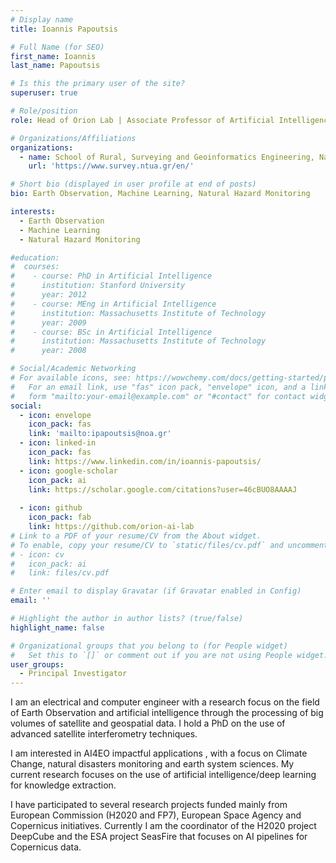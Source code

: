 ```yaml
---
# Display name
title: Ioannis Papoutsis

# Full Name (for SEO)
first_name: Ioannis
last_name: Papoutsis

# Is this the primary user of the site?
superuser: true

# Role/position
role: Head of Orion Lab | Associate Professor of Artificial Intelligence for Earth Observation

# Organizations/Affiliations
organizations:
  - name: School of Rural, Surveying and Geoinformatics Engineering, National Technical University of Athens
    url: 'https://www.survey.ntua.gr/en/'

# Short bio (displayed in user profile at end of posts)
bio: Earth Observation, Machine Learning, Natural Hazard Monitoring 

interests:
  - Earth Observation
  - Machine Learning
  - Natural Hazard Monitoring

#education:
#  courses:
#    - course: PhD in Artificial Intelligence
#      institution: Stanford University
#      year: 2012
#    - course: MEng in Artificial Intelligence
#      institution: Massachusetts Institute of Technology
#      year: 2009
#    - course: BSc in Artificial Intelligence
#      institution: Massachusetts Institute of Technology
#      year: 2008

# Social/Academic Networking
# For available icons, see: https://wowchemy.com/docs/getting-started/page-builder/#icons
#   For an email link, use "fas" icon pack, "envelope" icon, and a link in the
#   form "mailto:your-email@example.com" or "#contact" for contact widget.
social:
  - icon: envelope
    icon_pack: fas
    link: 'mailto:ipapoutsis@noa.gr'
  - icon: linked-in
    icon_pack: fas
    link: https://www.linkedin.com/in/ioannis-papoutsis/	
  - icon: google-scholar
    icon_pack: ai
    link: https://scholar.google.com/citations?user=46cBUO8AAAAJ
 
  - icon: github
    icon_pack: fab
    link: https://github.com/orion-ai-lab
# Link to a PDF of your resume/CV from the About widget.
# To enable, copy your resume/CV to `static/files/cv.pdf` and uncomment the lines below.
# - icon: cv
#   icon_pack: ai
#   link: files/cv.pdf

# Enter email to display Gravatar (if Gravatar enabled in Config)
email: ''

# Highlight the author in author lists? (true/false)
highlight_name: false

# Organizational groups that you belong to (for People widget)
#   Set this to `[]` or comment out if you are not using People widget.
user_groups:
  - Principal Investigator
---
```


I am an electrical and computer engineer with a research focus on the field of Earth Observation and artificial intelligence through the processing of big volumes of satellite and geospatial data. I hold a PhD on the use of advanced satellite interferometry techniques. 

I am interested in AI4EO impactful applications , with a focus on Climate Change, natural disasters monitoring and earth system sciences. My current research focuses on the use of artificial intelligence/deep learning for knowledge extraction. 

I have participated to several research projects funded mainly from European Commission (H2020 and FP7), European Space Agency and Copernicus initiatives. Currently I am the coordinator of the H2020 project DeepCube and the ESA project SeasFire that focuses on AI pipelines for Copernicus data.  
